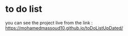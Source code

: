 # to do list
you can see the project live from the link : https://mohamedmassoud10.github.io/toDoListUpDated/

